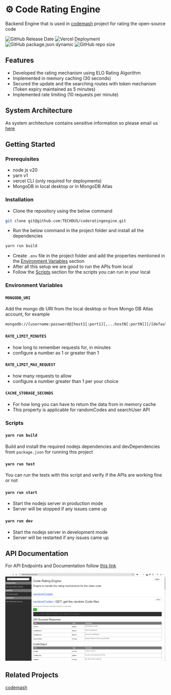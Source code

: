 # :gear: Code Rating Engine

Backend Engine that is used in [codemash](https://github.com/GauravWalia19/codemash) project for rating the open-source code

![GitHub Release Date](https://img.shields.io/github/release-date/TECHOUS/coderatingengine)
![Vercel Deployment](https://img.shields.io/github/actions/workflow/status/TECHOUS/coderatingengine/Vercel%20Deployment.yml)
![GitHub package.json dynamic](https://img.shields.io/github/package-json/version/TECHOUS/coderatingengine)
![GitHub repo size](https://img.shields.io/github/repo-size/TECHOUS/coderatingengine)

## Features

- Developed the rating mechanism using ELO Rating Algorithm
- Implemented in memory caching (30 seconds)
- Secured the update and the searching routes with token mechanism (Token expiry maintained as 5 minutes)
- Implemented rate limiting (10 requests per minute)

## System Architecture

As system architecture contains sensitive information so please email us [here](mailto:gauravwalia019@gmail.com)

## Getting Started

### Prerequisites

- node js v20
- yarn v1
- vercel CLI (only required for deployments)
- MongoDB in local desktop or in MongoDB Atlas

### Installation

- Clone the repository using the below command

```bash
git clone git@github.com:TECHOUS/coderatingengine.git
```

- Run the below command in the project folder and install all the dependencies

```bash
yarn run build
```

- Create `.env` file in the project folder and add the properties mentioned in the [Environment Variables](#environment-variables) section
- After all this setup we are good to run the APIs from local
- Follow the [Scripts](#scripts) section for the scripts you can run in your local

### Environment Variables

#### `MONGODB_URI`

Add the mongo db URI from the local desktop or from Mongo DB Atlas account, for example

```bash
mongodb://[username:password@]host1[:port1][,...hostN[:portN]][/[defaultauthdb][?options]]
```

#### `RATE_LIMIT_MINUTES`

- how long to remember requests for, in minutes
- configure a number as 1 or greater than 1

#### `RATE_LIMIT_MAX_REQUEST`

- how many requests to allow
- configure a number greater than 1 per your choice

#### `CACHE_STORAGE_SECONDS`

- For how long you can have to return the data from in memory cache
- This property is applicable for randomCodes and searchUser API

### Scripts

#### `yarn run build`

Build and install the required nodejs dependencies and devDependencies from `package.json` for running this project

#### `yarn run test`

You can run the tests with this script and verify if the APIs are working fine or not

#### `yarn run start`

- Start the nodejs server in production mode
- Server will be stopped if any issues came up

#### `yarn run dev`

- Start the nodejs server in development mode
- Server will be restarted if any issues came up

## API Documentation

For API Endpoints and Documentation follow [this link](https://coderatingengine.vercel.app/)

![Documentation Screenshot](https://github.com/TECHOUS/coderatingengine/blob/master/.github/coderatingengine_docs.png?raw=true)

## Related Projects

[codemash](https://github.com/GauravWalia19/codemash)